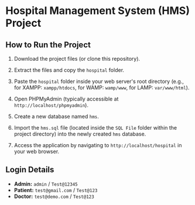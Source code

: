 # Hospital Management System (HMS) Project

## How to Run the Project

1.  Download the project files (or clone this repository).

2.  Extract the files and copy the `hospital` folder.

3.  Paste the `hospital` folder inside your web server's root directory (e.g., for XAMPP: `xampp/htdocs`, for WAMP: `wamp/www`, for LAMP: `var/www/html`).

4.  Open PHPMyAdmin (typically accessible at `http://localhost/phpmyadmin`).

5.  Create a new database named `hms`.

6.  Import the `hms.sql` file (located inside the `SQL File` folder within the project directory) into the newly created `hms` database.

7.  Access the application by navigating to `http://localhost/hospital` in your web browser.

## Login Details

*   **Admin:** `admin` / `Test@12345`
*   **Patient:** `test@gmail.com` / `Test@123`
*   **Doctor:** `test@demo.com` / `Test@123` 